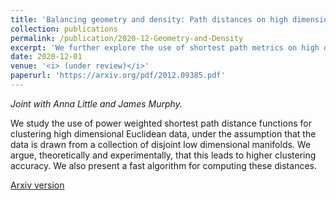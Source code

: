 ```yaml
---
title: 'Balancing geometry and density: Path distances on high dimensional data.'
collection: publications
permalink: /publication/2020-12-Geometry-and-Density
excerpt: 'We further explore the use of shortest path metrics on high dimensional data.'
date: 2020-12-01
venue: '<i> (under review)</i>'
paperurl: 'https://arxiv.org/pdf/2012.09385.pdf'
---
```


<i> Joint with Anna Little and James Murphy.</i>

We study the use of power weighted shortest path distance functions for clustering high dimensional Euclidean data, under the assumption that the data is drawn from a collection of disjoint low dimensional manifolds. We argue, theoretically and experimentally, that this leads to higher clustering accuracy. We also present a fast algorithm for computing these distances.

[Arxiv version](https://arxiv.org/pdf/2012.09385.pdf)
